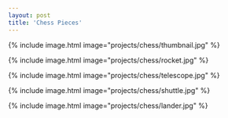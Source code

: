 ```yaml
---
layout: post
title: 'Chess Pieces'
---
```


{% include image.html image="projects/chess/thumbnail.jpg" %}

{% include image.html image="projects/chess/rocket.jpg" %}

{% include image.html image="projects/chess/telescope.jpg" %}

{% include image.html image="projects/chess/shuttle.jpg" %}

{% include image.html image="projects/chess/lander.jpg" %}